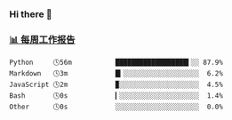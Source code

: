 ### Hi there 👋

<!-- waka-box start -->
### <a href="https://gist.github.com/b3f90cfdb958d2401b019f821c34c859" target="_blank">📊 每周工作报告</a>
```text
Python     🕓56m           ██████████████████▍░░ 87.9%
Markdown   🕓3m            █▎░░░░░░░░░░░░░░░░░░░  6.2%
JavaScript 🕓2m            ▉░░░░░░░░░░░░░░░░░░░░  4.5%
Bash       🕓0s            ▎░░░░░░░░░░░░░░░░░░░░  1.4%
Other      🕓0s            ░░░░░░░░░░░░░░░░░░░░░  0.0%
```
<!-- waka-box end -->

<!--
**yiningv/yiningv** is a ✨ _special_ ✨ repository because its `README.md` (this file) appears on your GitHub profile.
Here are some ideas to get you started:
- 🔭 I’m currently working on ...
- 🌱 I’m currently learning ...
- 👯 I’m looking to collaborate on ...
- 🤔 I’m looking for help with ...
- 💬 Ask me about ...
- 📫 How to reach me: ...
- 😄 Pronouns: ...
- ⚡ Fun fact: ...
-->
